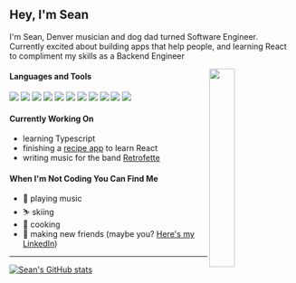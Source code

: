 ## Hey, I'm Sean
I'm Sean, Denver musician and dog dad turned Software Engineer. Currently excited about building apps that help people, and learning React to compliment my skills as a Backend Engineer

<img src=https://media.giphy.com/media/8LDHJbotKQyp99YZCQ/giphy.gif align=right width=30% height=30%>

#### Languages and Tools
<p align="left">
  <img src="https://img.shields.io/badge/ruby-%23CC342D.svg?style=for-the-badge&logo=ruby&logoColor=white" />
  <img src="https://img.shields.io/badge/rails-%23CC0000.svg?style=for-the-badge&logo=ruby-on-rails&logoColor=white" />
  <img src="https://img.shields.io/badge/postgres-%23316192.svg?style=for-the-badge&logo=postgresql&logoColor=white" />
  <img src="https://img.shields.io/badge/github-%23121011.svg?style=for-the-badge&logo=github&logoColor=white" />
  <img src="https://img.shields.io/badge/git-%23F05033.svg?style=for-the-badge&logo=git&logoColor=white" />
  <img src="https://img.shields.io/badge/JavaScript-F7DF1E?style=for-the-badge&logo=javascript&logoColor=black" />
  <img src="https://img.shields.io/badge/React-20232A?style=for-the-badge&logo=react&logoColor=61DAFB" />
  <img src="https://img.shields.io/badge/React_Router-20232A?style=for-the-badge&logo=react-router&logoColor=white" />
  <img src="https://img.shields.io/badge/HTML5-E34F26?style=for-the-badge&logo=html5&logoColor=white" />
  <img src="https://img.shields.io/badge/css3-%231572B6.svg?style=for-the-badge&logo=css3&logoColor=white" />
  <img src="https://img.shields.io/badge/Postman-FF6C37?style=for-the-badge&logo=postman&logoColor=white" />
</p>

#### Currently Working On
- learning Typescript
- finishing a [recipe app](https://lunch-and-learn-fe.vercel.app/) to learn React 
- writing music for the band [Retrofette](https://open.spotify.com/artist/3WEyHl45TSdOcV4aKSkV6Z?si=bVPriXOIRHSsX8bSvR_SeQ)


#### When I'm Not Coding You Can Find Me
- 🎷 playing music
- ⛷ skiing
- 🍝 cooking 
- 🤝 making new friends (maybe you? [Here's my LinkedIn](https://www.linkedin.com/in/seanculliton/))
<hr>

[![Sean's GitHub stats](https://github-readme-stats.vercel.app/api?username=smculliton&theme=radical)](https://github.com/anuraghazra/github-readme-stats)
